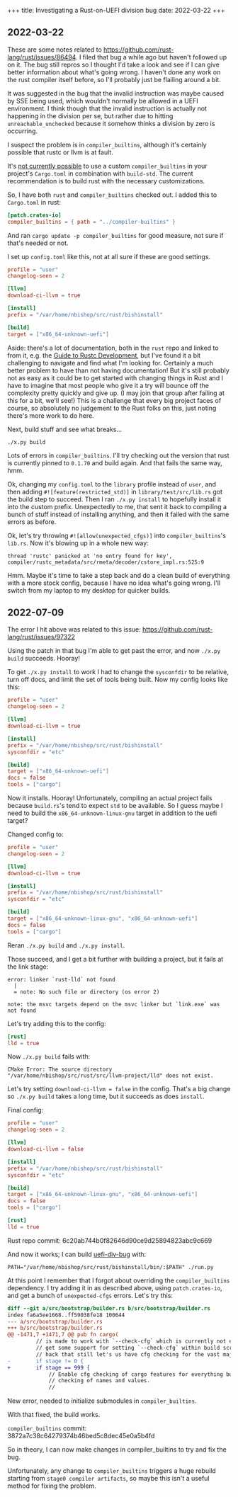 +++
title: Investigating a Rust-on-UEFI division bug
date: 2022-03-22
+++

## 2022-03-22

These are some notes related to
<https://github.com/rust-lang/rust/issues/86494>. I filed that bug a
while ago but haven't followed up on it. The bug still repros so I
thought I'd take a look and see if I can give better information about
what's going wrong. I haven't done any work on the rust compiler itself
before, so I'll probably just be flailing around a bit.

It was suggested in the bug that the invalid instruction was maybe
caused by SSE being used, which wouldn't normally be allowed in a UEFI
environment. I think though that the invalid instruction is actually not
happening in the division per se, but rather due to hitting
`unreachable_unchecked` because it somehow thinks a division by zero is
occurring.

I suspect the problem is in `compiler_builtins`,
although it's certainly possible that rustc or llvm is at fault.

It's [not currently possible](https://github.com/rust-lang/wg-cargo-std-aware/issues/61) 
to use a custom `compiler_builtins` in your project's `Cargo.toml` in
combination with `build-std`. The current recommendation is to build
rust with the necessary customizations.

So, I have both `rust` and `compiler_builtins` checked out. I added this
to `Cargo.toml` in rust:

```toml
[patch.crates-io]
compiler_builtins = { path = "../compiler-builtins" }
```

And ran `cargo update -p compiler_builtins` for good measure, not sure
if that's needed or not.

I set up `config.toml` like this, not at all sure if these are good
settings.

```toml
profile = "user"
changelog-seen = 2

[llvm]
download-ci-llvm = true

[install]
prefix = "/var/home/nbishop/src/rust/bishinstall"

[build]
target = ["x86_64-unknown-uefi"]
```

Aside: there's a lot of documentation, both in the `rust` repo and
linked to from it, e.g. the [Guide to Rustc
Development](https://rustc-dev-guide.rust-lang.org/), but I've found it
a bit challenging to navigate and find what I'm looking for. Certainly a
much better problem to have than not having documentation! But it's
still probably not as easy as it could be to get started with changing
things in Rust and I have to imagine that most people who give it a try
will bounce off the complexity pretty quickly and give up. (I may join
that group after failing at this for a bit, we'll see!) This is a
challenge that every big project faces of course, so absolutely no
judgement to the Rust folks on this, just noting there's more work to
do here.

Next, build stuff and see what breaks...

```
./x.py build
```

Lots of errors in `compiler_builtins`. I'll try checking out the version
that rust is currently pinned to `0.1.70` and build again. And that
fails the same way, hmm.

Ok, changing my `config.toml` to the `library` profile instead of
`user`, and then adding `#![feature(restricted_std)]` in
`library/test/src/lib.rs` got the build step to succeed. Then I ran
`./x.py install` to hopefully install it into the custom
prefix. Unexpectedly to me, that sent it back to compiling a bunch of
stuff instead of installing anything, and then it failed with the same
errors as before.

Ok, let's try throwing `#![allow(unexpected_cfgs)]` into
`compiler_builtins`'s `lib.rs`. Now it's blowing up in a whole new way:

```
thread 'rustc' panicked at 'no entry found for key', compiler/rustc_metadata/src/rmeta/decoder/cstore_impl.rs:525:9
```

Hmm. Maybe it's time to take a step back and do a clean build of
everything with a more stock config, because I have no idea what's going
wrong. I'll switch from my laptop to my desktop for quicker builds.

## 2022-07-09

The error I hit above was related to this issue: <https://github.com/rust-lang/rust/issues/97322>

Using the patch in that bug I'm able to get past the error, and now `./x.py build` succeeds. Hooray!

To get `./x.py install` to work I had to change the `sysconfdir` to be
relative, turn off docs, and limit the set of tools being built. Now my
config looks like this:

```toml
profile = "user"
changelog-seen = 2

[llvm]
download-ci-llvm = true

[install]
prefix = "/var/home/nbishop/src/rust/bishinstall"
sysconfdir = "etc"

[build]
target = ["x86_64-unknown-uefi"]
docs = false
tools = ["cargo"]
```

Now it installs. Hooray! Unfortunately, compiling an actual project
fails because `build.rs`'s tend to expect `std` to be available. So I
guess maybe I need to build the `x86_64-unknown-linux-gnu` target in
addition to the uefi target?

Changed config to:
```toml
profile = "user"
changelog-seen = 2

[llvm]
download-ci-llvm = true

[install]
prefix = "/var/home/nbishop/src/rust/bishinstall"
sysconfdir = "etc"

[build]
target = ["x86_64-unknown-linux-gnu", "x86_64-unknown-uefi"]
docs = false
tools = ["cargo"]
```

Reran `./x.py build` and `./x.py install`.

Those succeed, and I get a bit further with building a project, but it
fails at the link stage:

```
error: linker `rust-lld` not found
  |
  = note: No such file or directory (os error 2)

note: the msvc targets depend on the msvc linker but `link.exe` was not found
```

Let's try adding this to the config:

```toml
[rust]
lld = true
```

Now `./x.py build` fails with:
```
CMake Error: The source directory "/var/home/nbishop/src/rust/src/llvm-project/lld" does not exist.
```

Let's try setting `download-ci-llvm = false` in the config. That's a big
change so `./x.py build` takes a long time, but it succeeds as does `install`.

Final config:
```toml
profile = "user"
changelog-seen = 2

[llvm]
download-ci-llvm = false

[install]
prefix = "/var/home/nbishop/src/rust/bishinstall"
sysconfdir = "etc"

[build]
target = ["x86_64-unknown-linux-gnu", "x86_64-unknown-uefi"]
docs = false
tools = ["cargo"]

[rust]
lld = true
```

Rust repo commit: 6c20ab744b0f82646d90ce9d25894823abc9c669

And now it works; I can build [uefi-div-bug](git@github.com:nicholasbishop/uefi-div-bug.git) with:
```
PATH="/var/home/nbishop/src/rust/bishinstall/bin/:$PATH" ./run.py 
```

At this point I remember that I forgot about overriding the
`compiler_builtins` dependency. I try adding it in as described above,
using `patch.crates-io`, and get a bunch of `unexpected-cfgs`
errors. Let's try this:

```diff
diff --git a/src/bootstrap/builder.rs b/src/bootstrap/builder.rs
index fa6a5ee1668..ff59038fe18 100644
--- a/src/bootstrap/builder.rs
+++ b/src/bootstrap/builder.rs
@@ -1471,7 +1471,7 @@ pub fn cargo(
         // is made to work with `--check-cfg` which is currently not easly possible until cargo
         // get some support for setting `--check-cfg` within build script, it's the least invasive
         // hack that still let's us have cfg checking for the vast majority of the codebase.
-        if stage != 0 {
+        if stage == 999 {
             // Enable cfg checking of cargo features for everything but std and also enable cfg
             // checking of names and values.
             //
```

New error, needed to initialize submodules in `compiler_builtins`.

With that fixed, the build works.

`compiler_builtins` commit: 3872a7c38c64279374b46bed5c8dec45e0a5b4fd

So in theory, I can now make changes in compiler_builtins to try and fix the bug.

Unfortunately, any change to `compiler_builtins` triggers a huge rebuild
starting from `stage0 compiler artifacts`, so maybe this isn't a useful
method for fixing the problem.
